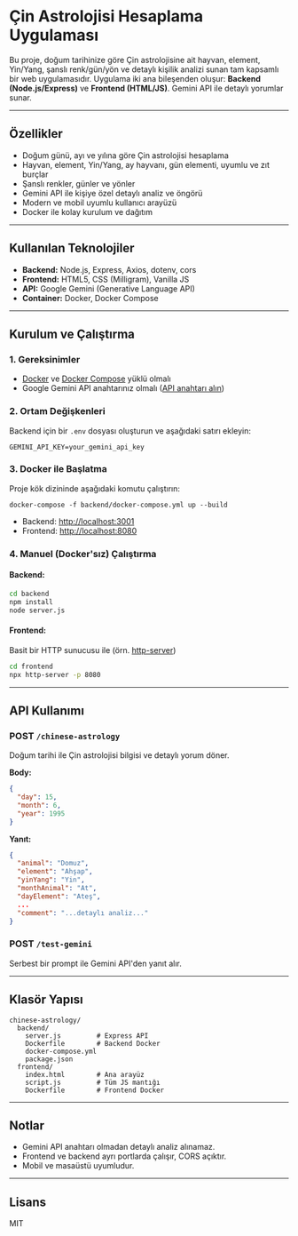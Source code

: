 # Çin Astrolojisi Hesaplama Uygulaması

Bu proje, doğum tarihinize göre Çin astrolojisine ait hayvan, element, Yin/Yang, şanslı renk/gün/yön ve detaylı kişilik analizi sunan tam kapsamlı bir web uygulamasıdır. Uygulama iki ana bileşenden oluşur: **Backend (Node.js/Express)** ve **Frontend (HTML/JS)**. Gemini API ile detaylı yorumlar sunar.

---

## Özellikler

- Doğum günü, ayı ve yılına göre Çin astrolojisi hesaplama
- Hayvan, element, Yin/Yang, ay hayvanı, gün elementi, uyumlu ve zıt burçlar
- Şanslı renkler, günler ve yönler
- Gemini API ile kişiye özel detaylı analiz ve öngörü
- Modern ve mobil uyumlu kullanıcı arayüzü
- Docker ile kolay kurulum ve dağıtım

---

## Kullanılan Teknolojiler

- **Backend:** Node.js, Express, Axios, dotenv, cors
- **Frontend:** HTML5, CSS (Milligram), Vanilla JS
- **API:** Google Gemini (Generative Language API)
- **Container:** Docker, Docker Compose

---

## Kurulum ve Çalıştırma

### 1. Gereksinimler
- [Docker](https://www.docker.com/) ve [Docker Compose](https://docs.docker.com/compose/) yüklü olmalı
- Google Gemini API anahtarınız olmalı ([API anahtarı alın](https://aistudio.google.com/app/apikey))

### 2. Ortam Değişkenleri
Backend için bir `.env` dosyası oluşturun ve aşağıdaki satırı ekleyin:

```
GEMINI_API_KEY=your_gemini_api_key
```

### 3. Docker ile Başlatma
Proje kök dizininde aşağıdaki komutu çalıştırın:

```
docker-compose -f backend/docker-compose.yml up --build
```

- Backend: [http://localhost:3001](http://localhost:3001)
- Frontend: [http://localhost:8080](http://localhost:8080)

### 4. Manuel (Docker'sız) Çalıştırma
#### Backend:
```bash
cd backend
npm install
node server.js
```
#### Frontend:
Basit bir HTTP sunucusu ile (örn. [http-server](https://www.npmjs.com/package/http-server))
```bash
cd frontend
npx http-server -p 8080
```

---

## API Kullanımı

### POST `/chinese-astrology`
Doğum tarihi ile Çin astrolojisi bilgisi ve detaylı yorum döner.

**Body:**
```json
{
  "day": 15,
  "month": 6,
  "year": 1995
}
```

**Yanıt:**
```json
{
  "animal": "Domuz",
  "element": "Ahşap",
  "yinYang": "Yin",
  "monthAnimal": "At",
  "dayElement": "Ateş",
  ...
  "comment": "...detaylı analiz..."
}
```

### POST `/test-gemini`
Serbest bir prompt ile Gemini API'den yanıt alır.

---

## Klasör Yapısı

```
chinese-astrology/
  backend/
    server.js         # Express API
    Dockerfile        # Backend Docker
    docker-compose.yml
    package.json
  frontend/
    index.html        # Ana arayüz
    script.js         # Tüm JS mantığı
    Dockerfile        # Frontend Docker
```

---

## Notlar
- Gemini API anahtarı olmadan detaylı analiz alınamaz.
- Frontend ve backend ayrı portlarda çalışır, CORS açıktır.
- Mobil ve masaüstü uyumludur.

---

## Lisans
MIT 